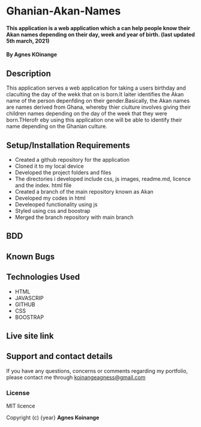 # Ghanian-Akan-Names
#### This application is a web application which a can help people know their Akan names depending on their day, week and year of birth. (last updated 5th march, 2021)
#### By **Agnes KOinange**
## Description
This application serves a web application for taking a users birthday and claculting the day of the wekk that on is born.It laiter identifies the Akan name of the person depenfding on their gender.Basically, the Akan names are names derived from Ghana, whereby thier ciulture involves giving their children names depending on the day of the week that they were born.THerofr eby using this application one will be able to identify their name depending on the Ghanian culture.

## Setup/Installation Requirements
* Created a github repository for the  application
* Cloned it to my local device
* Developed the project folders and files
* The directories i developed include css, js images, readme.md, licence and the index. html file
* Created a branch of the main repository known as Akan
* Developed my codes in html
* Develeoped functionality using js
* Styled using css and boostrap
* Merged the branch repository with main branch

## BDD

## Known Bugs

## Technologies Used
* HTML
* JAVASCRIP
* GITHUB
* CSS
* BOOSTRAP

## Live site link

## Support and contact details
If you have any questions, concerns or comments regarding my portfolio, please contact me through koinangeagness@gmail.com

### License
MIT licence

Copyright (c) {year} **Agnes Koinange**
